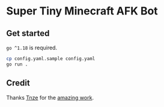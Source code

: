 # Super Tiny Minecraft AFK Bot
## Get started
`go ^1.18` is required.
```bash
cp config.yaml.sample config.yaml
go run .
```
## Credit
Thanks [Tnze](https://github.com/Tnze) for the [amazing work](https://github.com/Tnze/go-mc).